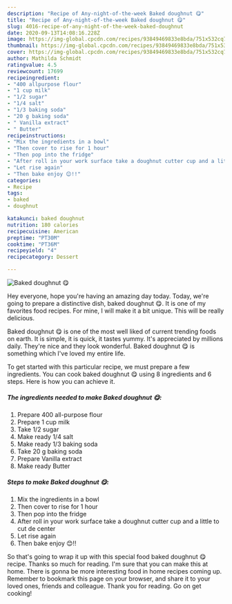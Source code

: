 ```yaml
---
description: "Recipe of Any-night-of-the-week Baked doughnut 😋"
title: "Recipe of Any-night-of-the-week Baked doughnut 😋"
slug: 4016-recipe-of-any-night-of-the-week-baked-doughnut
date: 2020-09-13T14:08:16.228Z
image: https://img-global.cpcdn.com/recipes/93849469833e8bda/751x532cq70/baked-doughnut-😋-recipe-main-photo.jpg
thumbnail: https://img-global.cpcdn.com/recipes/93849469833e8bda/751x532cq70/baked-doughnut-😋-recipe-main-photo.jpg
cover: https://img-global.cpcdn.com/recipes/93849469833e8bda/751x532cq70/baked-doughnut-😋-recipe-main-photo.jpg
author: Mathilda Schmidt
ratingvalue: 4.5
reviewcount: 17699
recipeingredient:
- "400 allpurpose flour"
- "1 cup milk"
- "1/2 sugar"
- "1/4 salt"
- "1/3 baking soda"
- "20 g baking soda"
- " Vanilla extract"
- " Butter"
recipeinstructions:
- "Mix the ingredients in a bowl"
- "Then cover to rise for 1 hour"
- "Then pop into the fridge"
- "After roll in your work surface take a doughnut cutter cup and a little to cut de center"
- "Let rise again"
- "Then bake enjoy 😊!!"
categories:
- Recipe
tags:
- baked
- doughnut

katakunci: baked doughnut 
nutrition: 180 calories
recipecuisine: American
preptime: "PT30M"
cooktime: "PT36M"
recipeyield: "4"
recipecategory: Dessert

---
```



![Baked doughnut 😋](https://img-global.cpcdn.com/recipes/93849469833e8bda/751x532cq70/baked-doughnut-😋-recipe-main-photo.jpg)

Hey everyone, hope you're having an amazing day today. Today, we're going to prepare a distinctive dish, baked doughnut 😋. It is one of my favorites food recipes. For mine, I will make it a bit unique. This will be really delicious.



Baked doughnut 😋 is one of the most well liked of current trending foods on earth. It is simple, it is quick, it tastes yummy. It's appreciated by millions daily. They're nice and they look wonderful. Baked doughnut 😋 is something which I've loved my entire life.


To get started with this particular recipe, we must prepare a few ingredients. You can cook baked doughnut 😋 using 8 ingredients and 6 steps. Here is how you can achieve it.

<!--inarticleads1-->

##### The ingredients needed to make Baked doughnut 😋:

1. Prepare 400 all-purpose flour
1. Prepare 1 cup milk
1. Take 1/2 sugar
1. Make ready 1/4 salt
1. Make ready 1/3 baking soda
1. Take 20 g baking soda
1. Prepare  Vanilla extract
1. Make ready  Butter




<!--inarticleads2-->

##### Steps to make Baked doughnut 😋:

1. Mix the ingredients in a bowl
1. Then cover to rise for 1 hour
1. Then pop into the fridge
1. After roll in your work surface take a doughnut cutter cup and a little to cut de center
1. Let rise again
1. Then bake enjoy 😊!!




So that's going to wrap it up with this special food baked doughnut 😋 recipe. Thanks so much for reading. I'm sure that you can make this at home. There is gonna be more interesting food in home recipes coming up. Remember to bookmark this page on your browser, and share it to your loved ones, friends and colleague. Thank you for reading. Go on get cooking!
